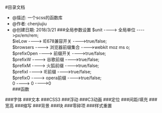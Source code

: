#目录文档
 * @描述: 一个scss的函数库
 * @作者: chenjiujiu
 * @创建日期: 2018/3/21
###全局参数设置
$unit   ---->   全局单位   ---->px/em/rem;  <br/>
$ieLow   ---->   IE678兼容开关   ---->true/false;    <br/>
$browsers   ---->   浏览器前缀集合   ---->webkit moz ms o;   <br/>
$prefixOpen   ---->   前缀开关   ---->true/false;  <br/>
$prefixW   ---->   谷歌前缀   ---->true/false;  <br/>
$prefixM   ---->   火狐前缀   ---->true/false;  <br/>
$prefixI   ---->   IE前缀   ---->true/false;  <br/>
$prefixO   ---->   opera前缀   ---->true/false;  <br/>
0   ---->   0   ---->0  <br/>
###函数

###字体
###文本
###CSS3
###浮动
###C3动画
###定位
###间距/填充
###宽高
###缩写
###背景
###块
###零碎项
###样式重置







